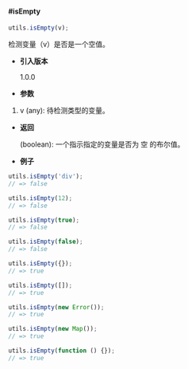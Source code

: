 #### #isEmpty

```javascript
utils.isEmpty(v);
```

检测变量（v）是否是一个空值。

- **引入版本**

    1.0.0

- **参数**

1. v (any): 待检测类型的变量。

- **返回**

    (boolean): 一个指示指定的变量是否为 空 的布尔值。

- **例子**

```javascript
utils.isEmpty('div');
// => false

utils.isEmpty(12);
// => false

utils.isEmpty(true);
// => false

utils.isEmpty(false);
// => false

utils.isEmpty({});
// => true

utils.isEmpty([]);
// => true

utils.isEmpty(new Error());
// => true

utils.isEmpty(new Map());
// => true

utils.isEmpty(function () {});
// => true
```
